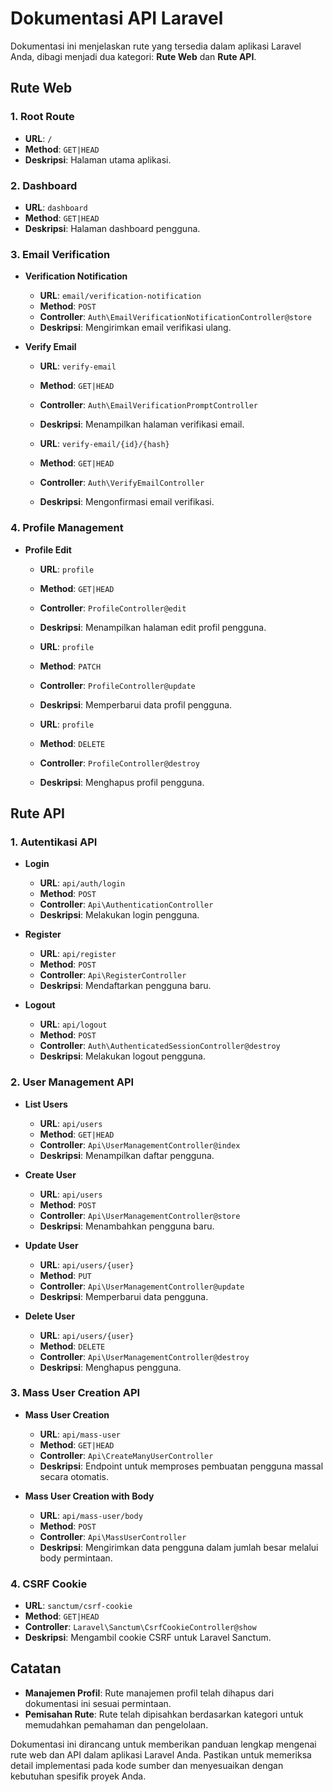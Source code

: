 # Dokumentasi API Laravel

Dokumentasi ini menjelaskan rute yang tersedia dalam aplikasi Laravel Anda, dibagi menjadi dua kategori: **Rute Web** dan **Rute API**.

## Rute Web

### 1. **Root Route**
- **URL**: `/`
- **Method**: `GET|HEAD`
- **Deskripsi**: Halaman utama aplikasi.

### 2. **Dashboard**
- **URL**: `dashboard`
- **Method**: `GET|HEAD`
- **Deskripsi**: Halaman dashboard pengguna.

### 3. **Email Verification**
- **Verification Notification**
  - **URL**: `email/verification-notification`
  - **Method**: `POST`
  - **Controller**: `Auth\EmailVerificationNotificationController@store`
  - **Deskripsi**: Mengirimkan email verifikasi ulang.

- **Verify Email**
  - **URL**: `verify-email`
  - **Method**: `GET|HEAD`
  - **Controller**: `Auth\EmailVerificationPromptController`
  - **Deskripsi**: Menampilkan halaman verifikasi email.

  - **URL**: `verify-email/{id}/{hash}`
  - **Method**: `GET|HEAD`
  - **Controller**: `Auth\VerifyEmailController`
  - **Deskripsi**: Mengonfirmasi email verifikasi.

### 4. **Profile Management**
- **Profile Edit**
  - **URL**: `profile`
  - **Method**: `GET|HEAD`
  - **Controller**: `ProfileController@edit`
  - **Deskripsi**: Menampilkan halaman edit profil pengguna.

  - **URL**: `profile`
  - **Method**: `PATCH`
  - **Controller**: `ProfileController@update`
  - **Deskripsi**: Memperbarui data profil pengguna.

  - **URL**: `profile`
  - **Method**: `DELETE`
  - **Controller**: `ProfileController@destroy`
  - **Deskripsi**: Menghapus profil pengguna.

## Rute API

### 1. **Autentikasi API**
- **Login**
  - **URL**: `api/auth/login`
  - **Method**: `POST`
  - **Controller**: `Api\AuthenticationController`
  - **Deskripsi**: Melakukan login pengguna.

- **Register**
  - **URL**: `api/register`
  - **Method**: `POST`
  - **Controller**: `Api\RegisterController`
  - **Deskripsi**: Mendaftarkan pengguna baru.

- **Logout**
  - **URL**: `api/logout`
  - **Method**: `POST`
  - **Controller**: `Auth\AuthenticatedSessionController@destroy`
  - **Deskripsi**: Melakukan logout pengguna.

### 2. **User Management API**
- **List Users**
  - **URL**: `api/users`
  - **Method**: `GET|HEAD`
  - **Controller**: `Api\UserManagementController@index`
  - **Deskripsi**: Menampilkan daftar pengguna.

- **Create User**
  - **URL**: `api/users`
  - **Method**: `POST`
  - **Controller**: `Api\UserManagementController@store`
  - **Deskripsi**: Menambahkan pengguna baru.

- **Update User**
  - **URL**: `api/users/{user}`
  - **Method**: `PUT`
  - **Controller**: `Api\UserManagementController@update`
  - **Deskripsi**: Memperbarui data pengguna.

- **Delete User**
  - **URL**: `api/users/{user}`
  - **Method**: `DELETE`
  - **Controller**: `Api\UserManagementController@destroy`
  - **Deskripsi**: Menghapus pengguna.

### 3. **Mass User Creation API**
- **Mass User Creation**
  - **URL**: `api/mass-user`
  - **Method**: `GET|HEAD`
  - **Controller**: `Api\CreateManyUserController`
  - **Deskripsi**: Endpoint untuk memproses pembuatan pengguna massal secara otomatis.

- **Mass User Creation with Body**
  - **URL**: `api/mass-user/body`
  - **Method**: `POST`
  - **Controller**: `Api\MassUserController`
  - **Deskripsi**: Mengirimkan data pengguna dalam jumlah besar melalui body permintaan.

### 4. **CSRF Cookie**
- **URL**: `sanctum/csrf-cookie`
- **Method**: `GET|HEAD`
- **Controller**: `Laravel\Sanctum\CsrfCookieController@show`
- **Deskripsi**: Mengambil cookie CSRF untuk Laravel Sanctum.

## Catatan
- **Manajemen Profil**: Rute manajemen profil telah dihapus dari dokumentasi ini sesuai permintaan.
- **Pemisahan Rute**: Rute telah dipisahkan berdasarkan kategori untuk memudahkan pemahaman dan pengelolaan.

Dokumentasi ini dirancang untuk memberikan panduan lengkap mengenai rute web dan API dalam aplikasi Laravel Anda. Pastikan untuk memeriksa detail implementasi pada kode sumber dan menyesuaikan dengan kebutuhan spesifik proyek Anda.
